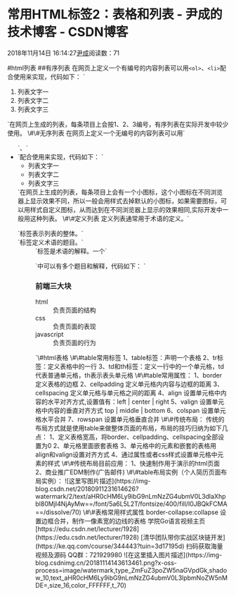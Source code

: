 
# 常用HTML标签2：表格和列表 - 尹成的技术博客 - CSDN博客

2018年11月14日 16:14:27[尹成](https://me.csdn.net/yincheng01)阅读数：71


\#html列表
\#\#有序列表
在网页上定义一个有编号的内容列表可以用`<ol>`、`<li>`配合使用来实现，代码如下：
`<ol>
    <li>列表文字一</li>
    <li>列表文字二</li>
    <li>列表文字三</li>
</ol>`在网页上生成的列表，每条项目上会按1、2、3编号，有序列表在实际开发中较少使用。
\#\#无序列表
在网页上定义一个无编号的内容列表可以用`<ul>`、`<li>`配合使用来实现，代码如下：
`<ul>
    <li>列表文字一</li>
    <li>列表文字二</li>
    <li>列表文字三</li>
</ul>`在网页上生成的列表，每条项目上会有一个小图标，这个小图标在不同浏览器上显示效果不同，所以一般会用样式去掉默认的小图标，如果需要图标，可以用样式自定义图标，从而达到在不同浏览器上显示的效果相同,实际开发中一般用这种列表。
\#\#定义列表
定义列表通常用于术语的定义。`<dl>`标签表示列表的整体。`<dt>`标签定义术语的题目。`<dd>`标签是术语的解释。一个`<dl>`中可以有多个题目和解释，代码如下：
`<h3>前端三大块</h3>
<dl>
    <dt>html</dt>
    <dd>负责页面的结构</dd>
    <dt>css</dt>
    <dd>负责页面的表现</dd>
    <dt>javascript</dt>
    <dd>负责页面的行为</dd>
</dl>`\#html表格
\#\#table常用标签
1、table标签：声明一个表格
2、tr标签：定义表格中的一行
3、td和th标签：定义一行中的一个单元格，td代表普通单元格，th表示表头单元格
\#\#table常用属性：
1、border 定义表格的边框
2、cellpadding 定义单元格内内容与边框的距离
3、cellspacing 定义单元格与单元格之间的距离
4、align 设置单元格中内容的水平对齐方式,设置值有：left | center | right
5、valign 设置单元格中内容的垂直对齐方式 top | middle | bottom
6、colspan 设置单元格水平合并
7、rowspan 设置单元格垂直合并
\#\#传统布局：
传统的布局方式就是使用table来做整体页面的布局，布局的技巧归纳为如下几点：
1、定义表格宽高，将border、cellpadding、cellspacing全部设置为0
2、单元格里面嵌套表格
3、单元格中的元素和嵌套的表格用align和valign设置对齐方式
4、通过属性或者css样式设置单元格中元素的样式
\#\#传统布局目前应用：
1、快速制作用于演示的html页面
2、商业推广EDM制作(广告邮件)
\#\#table布局实例（个人简历页面布局实例）：
![这里写图片描述](https://img-blog.csdn.net/20180911231614626?watermark/2/text/aHR0cHM6Ly9ibG9nLmNzZG4ubmV0L3dlaXhpbl80MjI4NjAyMw==/font/5a6L5L2T/fontsize/400/fill/I0JBQkFCMA==/dissolve/70)
\#\#表格常用样式属性
border-collapse:collapse 设置边框合并，制作一像素宽的边线的表格
学院Go语言视频主页
[https://edu.csdn.net/lecturer/1928](https://edu.csdn.net/lecturer/1928)
[清华团队带你实战区块链开发](https://ke.qq.com/course/344443?tuin=3d17195d)
扫码获取海量视频及源码   QQ群：721929980
![在这里插入图片描述](https://img-blog.csdnimg.cn/20181114143613461.png?x-oss-process=image/watermark,type_ZmFuZ3poZW5naGVpdGk,shadow_10,text_aHR0cHM6Ly9ibG9nLmNzZG4ubmV0L3lpbmNoZW5nMDE=,size_16,color_FFFFFF,t_70)

